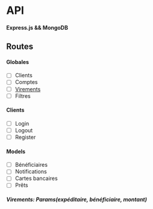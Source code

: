 # API 

#### Express.js && MongoDB

## Routes

#### Globales
- [ ] Clients
- [ ] Comptes 
- [ ] [Virements](#####Virements:)
- [ ] Filtres

#### Clients
- [ ] Login
- [ ] Logout
- [ ] Register

#### Models
- [ ] Bénéficiaires
- [ ] Notifications
- [ ] Cartes bancaires
- [ ] Prêts

##### Virements: Params(expéditaire, bénéficiaire, montant)
